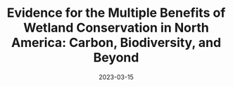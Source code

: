 ---
title: "Evidence for the Multiple Benefits of Wetland Conservation in North America: Carbon, Biodiversity, and Beyond"
collection: whitepapers
date: 2023-03-15
link: 'https://www.pointblue.org/wetland-multiple-benefits'
citation: "Conlisk E, Chamberlain E, Vernon M, Dybala K (2023) Evidence for the Multiple Benefits of Wetland Conservation in North America: Carbon, Biodiversity, and Beyond. Point Blue Conservation Science, Petaluma, CA. Available from: https://www.pointblue.org/wetland-multiple-benefits"
---
